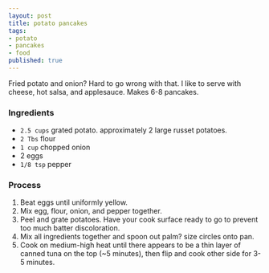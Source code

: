 ```yaml
---
layout: post
title: potato pancakes
tags:
- potato
- pancakes
- food
published: true
---
```

Fried potato and onion? Hard to go wrong with that. I like to serve with
cheese, hot salsa, and applesauce. Makes 6-8 pancakes.

### Ingredients
- `2.5 cups` grated potato. approximately 2 large russet potatoes.
- `2 Tbs` flour
- `1 cup` chopped onion
- 2 eggs
- `1/8 tsp` pepper

### Process
1. Beat eggs until uniformly yellow.
2. Mix egg, flour, onion, and pepper together.
3. Peel and grate potatoes. Have your cook surface ready to go
to prevent too much batter discoloration.
4. Mix all ingredients together and spoon out palm? size circles onto pan.
5. Cook on medium-high heat until there appears to be a thin layer of canned
tuna on the top (~5 minutes), then flip and cook other side for 3-5 minutes.
